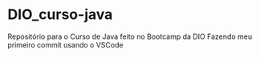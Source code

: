 # DIO_curso-java
Repositório para o Curso de Java feito no Bootcamp da DIO
Fazendo meu primeiro commit usando o VSCode
